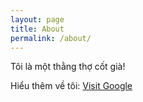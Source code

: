 ```yaml
---
layout: page
title: About
permalink: /about/
---
```


Tôi là một thằng thợ cốt già!

Hiểu thêm về tôi:
[Visit Google](https://www.google.com)
